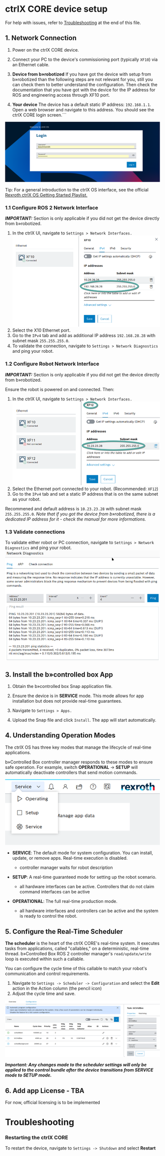 # ctrlX CORE device setup

For help with issues, refer to [Troubleshooting](#troubleshooting) at the end of this file.

## 1. Network Connection

1. Power on the ctrlX CORE device.

2. Connect your PC to the device's commissioning port (typically `XF10`) via an Ethernet cable.

3. **Device from b»robotized** If you have got the device with setup from b»robotized than the following steps are not relevant for you, still you can check them to better understand the configuration. Then check the documentation that you have got with the device for the IP address for ROS and engineering access through XF10 port.

4. **Your device** The device has a default static IP address: `192.168.1.1`. Open a web browser and navigate to this address. You should see the ctrlX CORE login screen.```


![login-screen](assets/login.png)

Tip: For a general introduction to the ctrlX OS interface, see the official [Rexroth ctrlX OS Getting Started Playlist.](https://www.youtube.com/watch?v=kV8TtBNVecM&list=PLRO3LeFQeLyN8HlLG8VZzgoCLqTUcTPUx)



### 1.1 Configure ROS 2 Network Interface
***IMPORTANT:*** Section is only applicable if you did not get the device directly from b»robotized.

1. In the ctrlX UI, navigate to `Settings > Network Interfaces.`
![network-interface10](assets/network_interface_XF10.png)
2. Select the X10 Ethernet port.
3. Go to the `IPv4` tab and add as additional IP address `192.168.28.28` with subnet mask `255.255.255.0`.
4. To validate the connection, navigate to `Settings > Network Diagnostics` and ping your robot.

### 1.2 Configure Robot Network Interface
***IMPORTANT:*** Section is only applicable if you did not get the device directly from b»robotized.

Ensure the robot is powered on and connected. Then:

1. In the ctrlX UI, navigate to `Settings > Network Interfaces.`
![network-interface12](assets/network_interface_XF12.png)
2. Select the Ethernet port connected to your robot. (Recommended: `XF12`)
3. Go to the `IPv4` tab and set a static IP address that is on the same subnet as your robot.

Recommened and default address is `10.23.23.28` with subnet mask `255.255.255.0`. _Note that if you got the device from b»robotized, there is a dedicated IP address for it - check the manual for more informations._

### 1.3 Validate connections
To validate either robot or PC connection, navigate to `Settings > Network Diagnostics` and ping your robot.
![ping](assets/ctrlx_ping_robot.png)

## 3. Install the b»controlled box App

1. Obtain the b»controlled box Snap application file.

2. Ensure the device is in **SERVICE** mode. This mode allows for app installation but does not provide real-time guarantees.

3. Navigate to `Settings > Apps.`

4. Upload the Snap file and click `Install`. The app will start automatically.

## 4. Understanding Operation Modes

The ctrlX OS has three key modes that manage the lifecycle of real-time applications.

b»Controlled Box controller manager responds to these modes to ensure safe operation. For example, switch **OPERATIONAL** -> **SETUP** will automatically deactivate controllers that send motion commands.

![modes](assets/modes.png)

* **SERVICE**: The default mode for system configuration. You can install, update, or remove apps. Real-time execution is disabled.
  * controller manager waits for robot description

* **SETUP**: A real-time guaranteed mode for setting up the robot scenario.
  * all hardware interfaces can be active. Controllers that do not claim command interfaces can be active

* **OPERATIONAL**: The full real-time production mode. 
  * all hardware interfaces and controllers can be active and the system is ready to control the robot.



## 5. Configure the Real-Time Scheduler

**The scheduler** is the heart of the ctrlX CORE's real-time system. It executes tasks from applications, called "callables," on a deterministic, real-time thread. b»Controlled Box ROS 2 controller manager's `read/update/write` loop is executed within such a callable.

You can configure the cycle time of this callable to match your robot's communication and control requirements.

1. Navigate to `Settings -> Scheduler -> Configuration` and select the **Edit** action in the Action column (the pencil icon)
2. Adjust the cycle time and save.

![scheduler](assets/scheduler.png)

***Important: Any changes made to the scheduler settings will only be applied to the control bundle after the device transitions from SERVICE mode to SETUP mode.***


## 6. Add app License - TBA

For now, official licensing is to be implemented

# Troubleshooting

### Restarting the ctrlX CORE
To restart the device, navigate to `Settings -> Shutdown` and select **Restart**